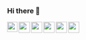 ### Hi there 👋

<a href="https://www.linkedin.com/in/khalidmaina/">
  <img align="left" width="24px" src="https://cdn.jsdelivr.net/npm/simple-icons@v3/icons/linkedin.svg"  />
</a>
<a href="https://twitter.com/khaleedmaina">
  <img align="left" color="red" width="26px" src="https://cdn.jsdelivr.net/npm/simple-icons@v3/icons/twitter.svg" />
</a>
<a href="mailto:khalidmaina@protonmail.com">
  <img align="left" width="26px" src="https://cdn.jsdelivr.net/npm/simple-icons@v3/icons/protonmail.svg" />
</a>
<a href="#">
  <img align="left" width="26px" src="https://cdn.jsdelivr.net/npm/simple-icons@5.24.0/icons/hackerone.svg"/>
</a>
<a href="#">
  <img align="left" width="26px" src="https://cdn.jsdelivr.net/npm/simple-icons@5.24.0/icons/bugcrowd.svg"/>
</a>
<a href="https://tryhackme.com/p/CyberKhalid">
    <img align="left" width="26px" src="https://cdn.jsdelivr.net/npm/simple-icons@5.24.0/icons/tryhackme.svg"/>
</a>
<br />
<!--
**khalidmaina/khalidmaina** is a ✨ _special_ ✨ repository because its `README.md` (this file) appears on your GitHub profile.

Here are some ideas to get you started:

- 🔭 I’m currently working on ...
- 🌱 I’m currently learning ...
- 👯 I’m looking to collaborate on ...
- 🤔 I’m looking for help with ...
- 💬 Ask me about ...
- 📫 How to reach me: ...
- 😄 Pronouns: ...
- ⚡ Fun fact: ...
-->

